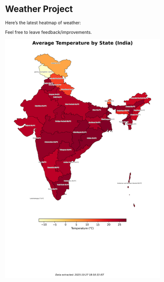 # Weather Project

Here’s the latest heatmap of weather:

Feel free to leave feedback/improvements.

![India Heatmap](docs/assets/india_heatmap.png?v=FF6843)
